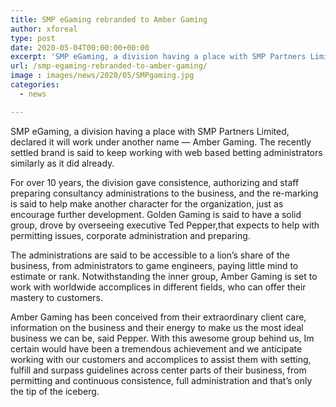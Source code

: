 ```yaml
---
title: SMP eGaming rebranded to Amber Gaming
author: xforeal 
type: post
date: 2020-05-04T00:00:00+00:00
excerpt: 'SMP eGaming, a division having a place with SMP Partners Limited, declared it will work under another name - Amber Gaming '
url: /smp-egaming-rebranded-to-amber-gaming/
image : images/news/2020/05/SMPgaming.jpg
categories:
  - news

---
```

SMP eGaming, a division having a place with SMP Partners Limited, declared it will work under another name &#8212; Amber Gaming. The recently settled brand is said to keep working with web based betting administrators similarly as it did already. 

For over 10 years, the division gave consistence, authorizing and staff preparing consultancy administrations to the business, and the re-marking is said to help make another character for the organization, just as encourage further development. Golden Gaming is said to have a solid group, drove by overseeing executive Ted Pepper,that expects to help with permitting issues, corporate administration and preparing. 

The administrations are said to be accessible to a lion&#8217;s share of the business, from administrators to game engineers, paying little mind to estimate or rank. Notwithstanding the inner group, Amber Gaming is set to work with worldwide accomplices in different fields, who can offer their mastery to customers. 

Amber Gaming has been conceived from their extraordinary client care, information on the business and their energy to make us the most ideal business we can be, said Pepper. With this awesome group behind us, Im certain would have been a tremendous achievement and we anticipate working with our customers and accomplices to assist them with setting, fulfill and surpass guidelines across center parts of their business, from permitting and continuous consistence, full administration and that&#8217;s only the tip of the iceberg.